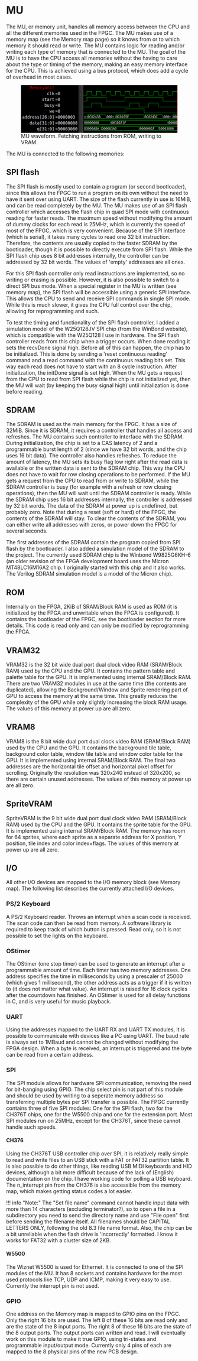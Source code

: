 # MU

The MU, or memory unit, handles all memory access between the CPU and all the different memories used in the FPGC. The MU makes use of a memory map (see the Memory map page) so it knows from or to which memory it should read or write. The MU contains logic for reading and/or writing each type of memory that is connected to the MU. The goal of the MU is to have the CPU access all memories without the having to care about the type or timing of the memory, making an easy memory interface for the CPU. This is achieved using a bus protocol, which does add a cycle of overhead in most cases.

<figure>
    <img align="center" src="images/mu.png" alt="Memory Unit waveform">
    <figcaption>MU waveform. Fetching instructions from ROM, writing to VRAM.</figcaption>
</figure>

The MU is connected to the following memories:

## SPI flash
The SPI flash is mostly used to contain a program (or second bootloader), since this allows the FPGC to run a program on its own without the need to have it sent over using UART. The size of the flash currently in use is 16MiB, and can be read completely by the MU. The MU makes use of an SPI flash controller which accesses the flash chip in quad SPI mode with continuous reading for faster reads. The maximum speed without modifying the amount of dummy clocks for each read is 25MHz, which is currently the speed of most of the FPGC, which is very convenient. Because of the SPI interface (which is serial), it takes many cycles to read one 32 bit instruction. Therefore, the contents are usually copied to the faster SDRAM by the bootloader, though it is possible to directly execute from SPI flash. While the SPI flash chip uses 8 bit addresses internally, the controller can be addressed by 32 bit words. The values of 'empty' addresses are all ones.

For this SPI flash controller only read instructions are implemented, so no writing or erasing is possible. However, it is also possible to switch to a direct SPI bus mode. When a special register in the MU is written (see memory map), the SPI flash will be accessible using a generic SPI interface. This allows the CPU to send and receive SPI commands in single SPI mode. While this is much slower, it gives the CPU full control over the chip, allowing for reprogramming and such.

To test the timing and functionality of the SPI flash controller, I added a simulation model of the W25Q128JV SPI chip (from the WinBond website), which is compatible with the W25Q128 I use in hardware. The SPI flash controller reads from this chip when a trigger occurs. When done reading it sets the recvDone signal high. Before all of this can happen, the chip has to be initialized. This is done by sending a 'reset continuous reading' command and a read command with the continuous reading bits set. This way each read does not have to start with an 8 cycle instruction. After initialization, the initDone signal is set high. When the MU gets a request from the CPU to read from SPI flash while the chip is not initialized yet, then the MU will wait (by keeping the busy signal high) until initialization is done before reading.

## SDRAM
The SDRAM is used as the main memory for the FPGC. It has a size of 32MiB. Since it is SDRAM, it requires a controller that handles all access and refreshes. The MU contains such controller to interface with the SDRAM. During initialization, the chip is set to a CAS latency of 2 and a programmable burst length of 2 (since we have 32 bit words, and the chip uses 16 bit data). The controller also handles refreshes. To reduce the amount of latency, the MU sets its busy flag low right after the read data is available or the written data is sent to the SDRAM chip. This way the CPU does not have to wait for row closing operations to be performed. If the MU gets a request from the CPU to read from or write to SDRAM, while the SDRAM controller is busy (for example with a refresh or row closing operations), then the MU will wait until the SDRAM controller is ready. While the SDRAM chip uses 16 bit addresses internally, the controller is addressed by 32 bit words. The data of the SDRAM at power up is undefined, but probably zero. Note that during a reset (soft or hard) of the FPGC, the contents of the SDRAM will stay. To clear the contents of the SDRAM, you can either write all addresses with zeros, or power down the FPGC for several seconds.

The first addresses of the SDRAM contain the program copied from SPI flash by the bootloader. I also added a simulation model of the SDRAM to the project. The currently used SDRAM chip is the Winbond W9825G6KH-6 (an older revision of the FPGA development board uses the Micron MT48LC16M16A2 chip. I originally started with this chip and it also works. The Verilog SDRAM simulation model is a model of the Micron chip).

## ROM
Internally on the FPGA, 2KiB of SRAM/Block RAM is used as ROM (it is initialized by the FPGA and unwritable when the FPGA is configured). It contains the bootloader of the FPGC, see the bootloader section for more details. This code is read only and can only be modified by reprogramming the FPGA.

## VRAM32
VRAM32 is the 32 bit wide dual port dual clock video RAM (SRAM/Block RAM) used by the CPU and the GPU. It contains the pattern table and palette table for the GPU. It is implemented using internal SRAM/Block RAM. There are two VRAM32 modules in use at the same time (the contents are duplicated), allowing the Background/Window and Sprite rendering part of GPU to access the memory at the same time. This greatly reduces the complexity of the GPU while only slightly increasing the block RAM usage.
The values of this memory at power up are all zero.

## VRAM8
VRAM8 is the 8 bit wide dual port dual clock video RAM (SRAM/Block RAM) used by the CPU and the GPU. It contains the background tile table, background color table, window tile table and window color table for the GPU. It is implemented using internal SRAM/Block RAM. The final two addresses are the horizontal tile offset and horizontal pixel offset for scrolling. Originally the resolution was 320x240 instead of 320x200, so there are certain unused addresses.
The values of this memory at power up are all zero.

## SpriteVRAM
SpriteVRAM is the 9 bit wide dual port dual clock video RAM (SRAM/Block RAM) used by the CPU and the GPU. It contains the sprite table for the GPU. It is implemented using internal SRAM/Block RAM. The memory has room for 64 sprites, where each sprite as a separate address for X position, Y position, tile index and color index+flags.
The values of this memory at power up are all zero.

## I/O
All other I/O devices are mapped to the I/O memory block (see Memory map). The following list describes the currently attached I/O devices.

### PS/2 Keyboard
A PS/2 Keyboard reader. Throws an interrupt when a scan code is received. The scan code can then be read from memory. A software library is required to keep track of which button is pressed. Read only, so it is not possible to set the lights on the keyboard.

### OStimer
The OStimer (one stop timer) can be used to generate an interrupt after a programmable amount of time. Each timer has two memory addresses. One address specifies the time in milliseconds by using a prescaler of 25000 (which gives 1 millisecond), the other address acts as a trigger if it is written to (it does not matter what value). An interrupt is raised for 16 clock cycles after the countdown has finished. An OStimer is used for all delay functions in C, and is very useful for music playback.

### UART
Using the addresses mapped to the UART RX and UART TX modules, it is possible to communicate with devices like a PC using UART. The baud rate is always set to 1MBaud and cannot be changed without modifying the FPGA design. When a byte is received, an interrupt is triggered and the byte can be read from a certain address.

### SPI
The SPI module allows for hardware SPI communication, removing the need for bit-banging using GPIO. The chip select pin is not part of this module and should be used by writing to a seperate memory address so transferring multiple bytes per SPI transfer is possible. The FPGC currently contains three of five SPI modules: One for the SPI flash, two for the CH376T chips, one for the W5500 chip and one for the extension port. Most SPI modules run on 25MHz, except for the CH376T, since these cannot handle such speeds.

#### CH376
Using the CH376T USB controller chip over SPI, it is relatively really simple to read and write files to an USB stick with a FAT or FAT32 partition table. It is also possible to do other things, like reading USB MIDI keyboards and HID devices, although a bit more difficult because of the lack of (English) documentation on the chip. I have working code for polling a USB keyboard. The n_interrupt pin from the CH376 is also accessible from the memory map, which makes getting status codes a lot easier.

!!! info "Note:"
	The "Set file name" command cannot handle input data with more than 14 characters (excluding terminator?), so to open a file in a subdirectory you need to send the directory name and use "File open" first before sending the filename itself. All filenames should be CAPITAL LETTERS ONLY, following the old 8.3 file name format. Also, the chip can be a bit unreliable when the flash drive is 'incorrectly' formatted. I know it works for FAT32 with a cluster size of 2KB.

#### W5500
The Wiznet W5500 is used for Ethernet. It is connected to one of the SPI modules of the MU. It has 8 sockets and contains hardware for the most used protocols like TCP, UDP and ICMP, making it very easy to use. Currently the interrupt pin is not used.

### GPIO
One address on the Memory map is mapped to GPIO pins on the FPGC. Only the right 16 bits are used. The left 8 of these 16 bits are read only and are the state of the 8 input ports. The right 8 of these 16 bits are the state of the 8 output ports. The output ports can written and read. I will eventually work on this module to make it true GPIO, using tri-states and programmable input/output mode. Currently only 4 pins of each are mapped to the 8 physical pins of the new PCB design.
